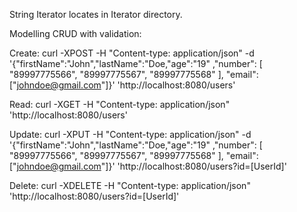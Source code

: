 String Iterator locates in Iterator directory.

Modelling CRUD with validation:

Create:
curl -XPOST -H "Content-type: application/json" -d '{"firstName":"John","lastName":"Doe,"age":"19" ,"number": [ "89997775566", "89997775567", "89997775568" ], "email":["johndoe@gmail.com"]}' 'http://localhost:8080/users'

Read:
curl -XGET -H "Content-type: application/json" 'http://localhost:8080/users'

Update:
curl -XPUT -H "Content-type: application/json" -d '{"firstName":"John","lastName":"Doe,"age":"19" ,"number": [ "89997775566", "89997775567", "89997775568" ], "email":["johndoe@gmail.com"]}' 'http://localhost:8080/users?id=[UserId]'

Delete:
curl -XDELETE -H "Content-type: application/json" 'http://localhost:8080/users?id=[UserId]'
